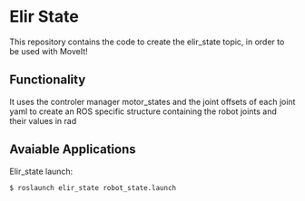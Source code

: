 # Elir State

This repository contains the code to create the elir_state topic, in order to be used with MoveIt!

## Functionality
It uses the controler manager motor_states and the joint offsets of each joint yaml to create an ROS
specific structure containing the robot joints and their values in rad

## Avaiable Applications
Elir_state launch:

```
$ roslaunch elir_state robot_state.launch
```